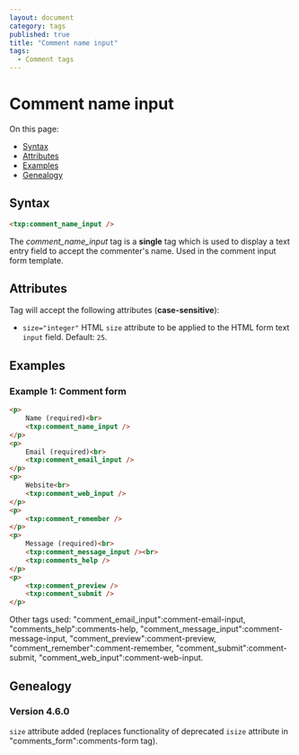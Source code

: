 ```yaml
---
layout: document
category: tags
published: true
title: "Comment name input"
tags:
  - Comment tags
---
```


# Comment name input

On this page:

* [Syntax](#user-content-syntax)
* [Attributes](#user-content-attributes)
* [Examples](#user-content-examples)
* [Genealogy](#user-content-genealogy)

## Syntax

```html
<txp:comment_name_input />
```

The *comment_name_input* tag is a __single__ tag which is used to display a text entry field to accept the commenter's name. Used in the comment input form template.

## Attributes

Tag will accept the following attributes (**case-sensitive**):

* `size="integer"`
HTML `size` attribute to be applied to the HTML form text `input` field.
Default: `25`.

## Examples

### Example 1: Comment form

```html
<p>
    Name (required)<br>
    <txp:comment_name_input />
</p>
<p>
    Email (required)<br>
    <txp:comment_email_input />
</p>
<p>
    Website<br>
    <txp:comment_web_input />
</p>
<p>
    <txp:comment_remember />
</p>
<p>
    Message (required)<br>
    <txp:comment_message_input /><br>
    <txp:comments_help />
</p>
<p>
    <txp:comment_preview />
    <txp:comment_submit />
</p>
```

Other tags used: "comment_email_input":comment-email-input, "comments_help":comments-help, "comment_message_input":comment-message-input, "comment_preview":comment-preview, "comment_remember":comment-remember, "comment_submit":comment-submit, "comment_web_input":comment-web-input.

## Genealogy

### Version 4.6.0

`size` attribute added (replaces functionality of deprecated `isize` attribute in "comments_form":comments-form tag).
